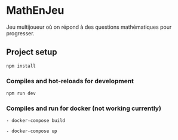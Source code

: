 # MathEnJeu

Jeu multijoueur où on répond à des questions mathématiques pour progresser.

## Project setup

```
npm install
```

### Compiles and hot-reloads for development

```
npm run dev
```

### Compiles and run for docker (not working currently)

```
- docker-compose build

- docker-compose up
```
